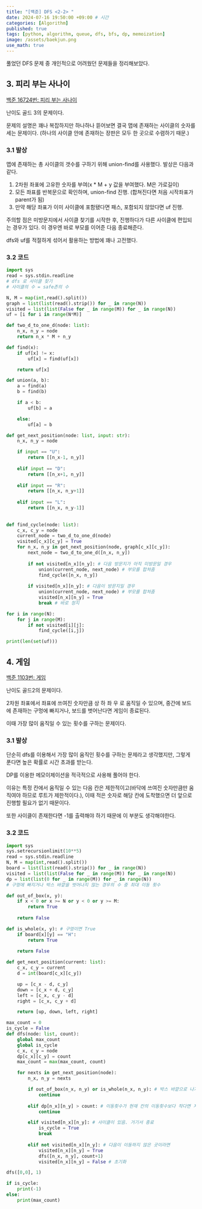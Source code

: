 ```yaml
---
title: "[백준] DFS <2-2> "
date: 2024-07-16 19:50:00 +09:00 # 시간
categories: [Algorithm]
published: true
tags: [python, algorithm, queue, dfs, bfs, dp, memoization]
image: /assets/baekjun.png  
use_math: true
---
```

풀었던 DFS 문제 중 개인적으로 어려웠던 문제들을 정리해보았다.   

## 3. 피리 부는 사나이

[백준 16724번: 피리 부는 사나이](https://www.acmicpc.net/problem/16724)

난이도 골드 3의 문제이다.

문제의 설명은 꽤나 복잡하지만 하나하나 뜯어보면 결국 맵에 존재하는 사이클의 숫자를 세는 문제이다. (하나의 사이클 안에 존재하는 장판은 모두 한 곳으로 수렴하기 때문.)

### 3.1 발상

맵에 존재하는 총 사이클의 갯수를 구하기 위해 union-find를 사용했다. 발상은 다음과 같다.

1. 2차원 좌표에 고유한 숫자를 부여(x * M + y 값을 부여했다. M은 가로길이)
2. 모든 좌표를 반복문으로 확인하며, union-find 진행. (합쳐진다면 처음 시작좌표가 parent가 됨)
3. 만약 해당 좌표가 이미 사이클에 포함됐다면 패스, 포함되지 않았다면 uf 진행.

주의할 점은 미방문지에서 사이클 찾기를 시작한 후, 진행하다가 다른 사이클에 편입되는 경우가 있다. 이 경우엔 바로 부모를 이어준 다음 종료해준다.

dfs와 uf를 적절하게 섞어서 활용하는 방법에 꽤나 고전했다.

### 3.2 코드

```python
import sys
read = sys.stdin.readline
# dfs 로 사이클 찾기
# 사이클의 수 = safe존의 수

N, M = map(int,read().split())
graph = list(list(read().strip()) for _ in range(N))
visited = list(list(False for _ in range(M)) for _ in range(N))
uf = [i for i in range(N*M)]

def two_d_to_one_d(node: list):
    n_x, n_y = node
    return n_x * M + n_y

def find(x):
    if uf[x] != x:
        uf[x] = find(uf[x])

    return uf[x]

def union(a, b):
    a = find(a)
    b = find(b)

    if a < b:
        uf[b] = a

    else:
        uf[a] = b

def get_next_position(node: list, input: str):
    n_x, n_y = node

    if input == "U":
        return [[n_x-1, n_y]]
    
    elif input == "D":
        return [[n_x+1, n_y]]
    
    elif input == "R":
        return [[n_x, n_y+1]]
    
    elif input == "L":
        return [[n_x, n_y-1]]
    
    
def find_cycle(node: list):
    c_x, c_y = node
    current_node = two_d_to_one_d(node)
    visited[c_x][c_y] = True
    for n_x, n_y in get_next_position(node, graph[c_x][c_y]):
        next_node = two_d_to_one_d([n_x, n_y])
   
        if not visited[n_x][n_y]: # 다음 방문지가 아직 미방문일 경우
            union(current_node, next_node) # 부모를 합쳐줌
            find_cycle([n_x, n_y])
        
        if visited[n_x][n_y]: # 다음이 방문지일 경우
            union(current_node, next_node) # 부모를 합쳐줌 
            visited[n_x][n_y] = True
            break # 바로 정지

for i in range(N):
    for j in range(M):
        if not visited[i][j]:
            find_cycle([i,j])

print(len(set(uf)))
```

## 4. 게임

[백준 1103번: 게임](https://www.acmicpc.net/problem/1103)

난이도 골드2의 문제이다.

2차원 좌표에서 좌표에 쓰여진 숫자만큼 상 하 좌 우 로 움직일 수 있으며, 중간에 보드에 존재하는 구멍에 빠지거나, 보드를 벗어난다면 게임이 종료된다.

이때 가장 많이 움직일 수 있는 횟수를 구하는 문제이다.

### 3.1 발상

단순히 dfs를 이용해서 가장 많이 움직인 횟수를 구하는 문제라고 생각했지만, 그렇게 푼다면 높은 확률로 시간 초과를 받는다.

DP를 이용한 메모이제이션을 적극적으로 사용해 풀어야 한다. 

이유는 특정 칸에서 움직일 수 있는 다음 칸은 제한적이고(바닥에 쓰여진 숫자만큼만 움직여야 하므로 루트가 제한적이다.), 이때 적은 숫자로 해당 칸에 도착했으면 더 앞으로 진행할 필요가 없기 때문이다.

또한 사이클이 존재한다면 -1를 출력해야 하기 때문에 이 부분도 생각해야한다.

### 3.2 코드

```python
import sys
sys.setrecursionlimit(10**5)
read = sys.stdin.readline
N, M = map(int,read().split())
board = list(list(read().strip()) for _ in range(N))
visited = list(list(False for _ in range(M)) for _ in range(N))
dp = list(list(0 for _ in range(M)) for _ in range(N))
# 구멍에 빠지거나 박스 바깥을 벗어나지 않는 경우의 수 중 최대 이동 횟수 

def out_of_box(x, y):
    if x < 0 or x >= N or y < 0 or y >= M:
        return True
    
    return False

def is_whole(x, y): # 구멍이면 True
    if board[x][y] == "H":
        return True
    
    return False

def get_next_position(current: list):
    c_x, c_y = current
    d = int(board[c_x][c_y])

    up = [c_x - d, c_y]
    down = [c_x + d, c_y]
    left = [c_x, c_y - d]
    right = [c_x, c_y + d]

    return [up, down, left, right]

max_count = 0
is_cycle = False
def dfs(node: list, count):
    global max_count
    global is_cycle
    c_x, c_y = node
    dp[c_x][c_y] = count
    max_count = max(max_count, count)

    for nexts in get_next_position(node):
        n_x, n_y = nexts

        if out_of_box(n_x, n_y) or is_whole(n_x, n_y): # 박스 바깥으로 나가거나 구멍을 만나면
            continue
        
        elif dp[n_x][n_y] > count: # 이동횟수가 현재 칸의 이동횟수보다 작다면 지나감
            continue

        elif visited[n_x][n_y]: # 사이클이 있음. 거기서 종료
            is_cycle = True
            break
        
        elif not visited[n_x][n_y]: # 다음이 이동하지 않은 곳이라면
            visited[n_x][n_y] = True
            dfs([n_x, n_y], count+1)
            visited[n_x][n_y] = False # 초기화

dfs([0,0], 1)

if is_cycle:
    print(-1)
else:
    print(max_count)
```